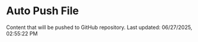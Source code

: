 # Auto Push File

Content that will be pushed to GitHub repository.
Last updated: 06/27/2025, 02:55:22 PM